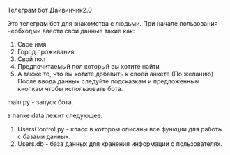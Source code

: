 Телеграм бот Дайвинчик2.0

Это телеграм бот для знакомства с людьми. При начале пользования необходми ввести свои данные такие как:

1) Свое имя
2) Город проживания
3) Свой пол
4) Предпочитаемый пол который вы хотите найти
5) А также то, что вы хотите добавить к своей анкете (По желанию) После ввода данных следуйте подсказкам и предложенным
   кнопкам чтобы использовать бота.

main.py - запуск бота.

в папке data лежит следующее:

1) UsersControl.py - класс в котором описаны все функции для работы с базами данных.
2) Users.db - база данных для хранения информации о пользователях.

